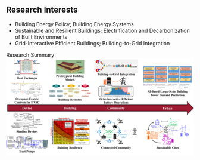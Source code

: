 ## Research Interests

- Building Energy Policy; Building Energy Systems
- Sustainable and Resilient Buildings; Electrification and Decarbonization of Built Environments
- Grid-Interactive Efficient Buildings; Building-to-Grid Integration

Research Summary
<img src="images/research_summary.png?raw=true"/>
